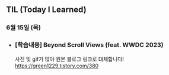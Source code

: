 ## TIL (Today I Learned)

### 6월 15일 (목)    

- ### [학습내용] Beyond Scroll Views (feat. WWDC 2023)   
    사진 및 gif가 많아 원본 블로그 링크로 대체합니다!   
    https://green1229.tistory.com/380   
    